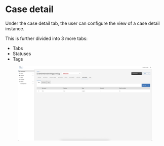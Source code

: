# Case detail

Under the case detail tab, the user can configure the view of a case detail instance.

This is further divided into 3 more tabs:

* Tabs
* Statuses
* Tags

<figure><img src="../../../.gitbook/assets/case-detail.png" alt=""><figcaption></figcaption></figure>

